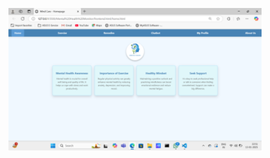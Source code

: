 ![image alt](https://github.com/amarkharate2/Mental-Health-Moitoring-by-Amar-Akmal/blob/b3879f05118ce9b23aae1ff8891b2ddd3343d6ba/Home%201%20MHM.png)
